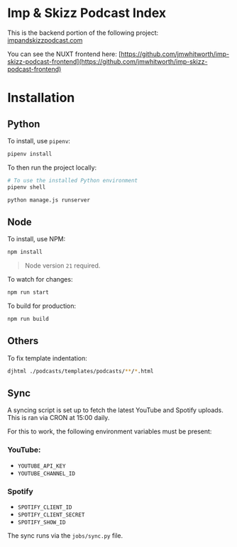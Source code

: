 # Imp & Skizz Podcast Index

This is the backend portion of the following project: [impandskizzpodcast.com](https://impandskizzpodcast.com/)

You can see the NUXT frontend here: [https://github.com/jmwhitworth/imp-skizz-podcast-frontend](https://github.com/jmwhitworth/imp-skizz-podcast-frontend)


# Installation

## Python

To install, use `pipenv`:
```bash
pipenv install
```

To then run the project locally:
```bash
# To use the installed Python environment
pipenv shell

python manage.js runserver
```

## Node

To install, use NPM:
```bash
npm install
```

> Node version `21` required.

To watch for changes:
```bash
npm run start
```

To build for production:
```bash
npm run build
```

## Others

To fix template indentation:
```bash
djhtml ./podcasts/templates/podcasts/**/*.html
```

## Sync

A syncing script is set up to fetch the latest YouTube and Spotify uploads. This is ran via CRON at 15:00 daily.

For this to work, the following environment variables must be present:

### YouTube:
- `YOUTUBE_API_KEY`
- `YOUTUBE_CHANNEL_ID`

### Spotify
- `SPOTIFY_CLIENT_ID`
- `SPOTIFY_CLIENT_SECRET`
- `SPOTIFY_SHOW_ID`

The sync runs via the `jobs/sync.py` file.
